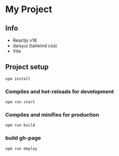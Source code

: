 # My Project

## Info
- Reactjs v18
- daisyui (tailwind css)
- Vite


## Project setup

```
npm install
```

### Compiles and hot-reloads for development

```
npm run start
```

### Compiles and minifies for production

```
npm run build
```

### build gh-page
```
npm run deploy
```